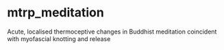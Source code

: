 # mtrp_meditation
Acute, localised thermoceptive changes in Buddhist meditation coincident with myofascial knotting and release
